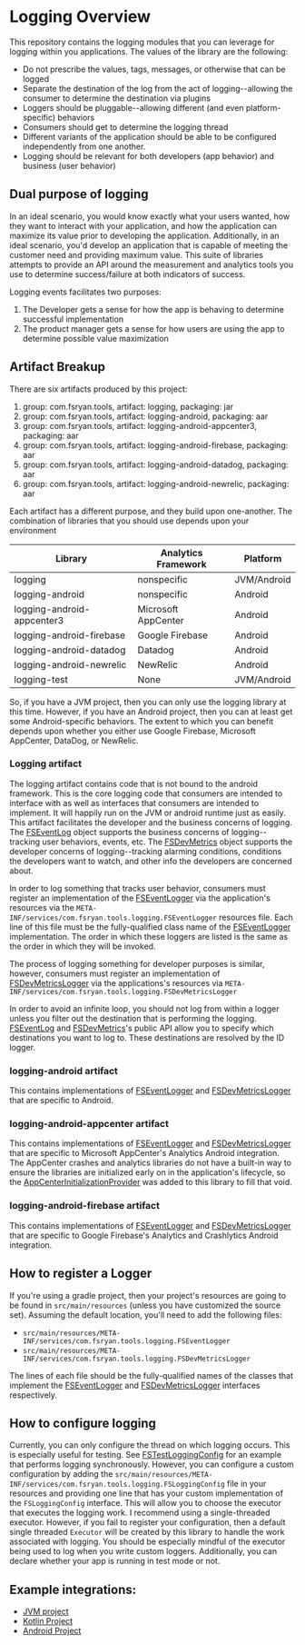 # Logging Overview

This repository contains the logging modules that you can leverage for logging within you applications. The values of the library are the following:
* Do not prescribe the values, tags, messages, or otherwise that can be logged
* Separate the destination of the log from the act of logging--allowing the consumer to determine the destination via plugins
* Loggers should be pluggable--allowing different (and even platform-specific) behaviors
* Consumers should get to determine the logging thread
* Different variants of the application should be able to be configured independently from one another.
* Logging should be relevant for both developers (app behavior) and business (user behavior)

## Dual purpose of logging

In an ideal scenario, you would know exactly what your users wanted, how they want to interact with your application, and how the application can maximize its value prior to developing the application. Additionally, in an ideal scenario, you'd develop an application that is capable of meeting the customer need and providing maximum value. This suite of libraries attempts to provide an API around the measurement and analytics tools you use to determine success/failure at both indicators of success.

Logging events facilitates two purposes:
1. The Developer gets a sense for how the app is behaving to determine successful implementation
2. The product manager gets a sense for how users are using the app to determine possible value maximization

## Artifact Breakup

There are six artifacts produced by this project:
1. group: com.fsryan.tools, artifact: logging, packaging: jar
2. group: com.fsryan.tools, artifact: logging-android, packaging: aar
3. group: com.fsryan.tools, artifact: logging-android-appcenter3, packaging: aar
4. group: com.fsryan.tools, artifact: logging-android-firebase, packaging: aar
5. group: com.fsryan.tools, artifact: logging-android-datadog, packaging: aar
6. group: com.fsryan.tools, artifact: logging-android-newrelic, packaging: aar

Each artifact has a different purpose, and they build upon one-another. The combination of libraries that you should use depends upon your environment

| Library                    | Analytics Framework | Platform    |
| -------------------------- | ------------------- | ----------- |
| logging                    | nonspecific         | JVM/Android |
| logging-android            | nonspecific         | Android     |
| logging-android-appcenter3 | Microsoft AppCenter | Android     |
| logging-android-firebase   | Google Firebase     | Android     |
| logging-android-datadog    | Datadog             | Android     |
| logging-android-newrelic   | NewRelic            | Android     |
| logging-test               | None                | JVM/Android |

So, if you have a JVM project, then you can only use the logging library at this time. However, if you have an Android project, then you can at least get some Android-specific behaviors. The extent to which you can benefit depends upon whether you either use Google Firebase, Microsoft AppCenter, DataDog, or NewRelic.

### Logging artifact

The logging artifact contains code that is not bound to the android framework. This is the core logging code that consumers are intended to interface with as well as interfaces that consumers are intended to implement. It will happily run on the JVM or android runtime just as easily. This artifact facilitates the developer and the business concerns of logging. The [FSEventLog](logging/src/main/java/com/fsryan/tools/logging/FSEventLog.kt) object supports the business concerns of logging--tracking user behaviors, events, etc. The [FSDevMetrics](logging/src/main/java/com/fsryan/tools/logging/FSDevMetrics.kt) object supports the developer concerns of logging--tracking alarming conditions, conditions the developers want to watch, and other info the developers are concerned about.

In order to log something that tracks user behavior, consumers must register an implementation of the [FSEventLogger](logging/src/main/java/com/fsryan/tools/logging/FSLoggers.kt) via the application's resources via the `META-INF/services/com.fsryan.tools.logging.FSEventLogger` resources file. Each line of this file must be the fully-qualified class name of the [FSEventLogger](logging/src/main/java/com/fsryan/tools/logging/FSLoggers.kt) implementation. The order in which these loggers are listed is the same as the order in which they will be invoked.

The process of logging something for developer purposes is similar, however, consumers must register an implementation of [FSDevMetricsLogger](logging/src/main/java/com/fsryan/tools/logging/FSLoggers.kt) via the applications's resources via `META-INF/services/com.fsryan.tools.logging.FSDevMetricsLogger`

In order to avoid an infinite loop, you should not log from within a logger unless you filter out the destination that is performing the logging. [FSEventLog](logging/src/main/java/com/fsryan/tools/logging/FSEventLog.kt) and [FSDevMetrics](logging/src/main/java/com/fsryan/tools/logging/FSDevMetrics.kt)'s public API allow you to specify which destinations you want to log to. These destinations are resolved by the ID logger. 

### logging-android artifact

This contains implementations of [FSEventLogger](logging/src/main/java/com/fsryan/tools/logging/FSLoggers.kt) and [FSDevMetricsLogger](logging/src/main/java/com/fsryan/tools/logging/FSLoggers.kt) that are specific to Android.

### logging-android-appcenter artifact

This contains implementations of [FSEventLogger](logging/src/main/java/com/fsryan/tools/logging/FSLoggers.kt) and [FSDevMetricsLogger](logging/src/main/java/com/fsryan/tools/logging/FSLoggers.kt) that are specific to Microsoft AppCenter's Analytics Android integration. The AppCenter crashes and analytics libraries do not have a built-in way to ensure the libraries are initialized early on in the application's lifecycle, so the [AppCenterInitializationProvider](logging-android-appcenter/src/main/java/com/fsryan/tools/logging/android/AppCenterInitializationProvider.kt) was added to this library to fill that void.

### logging-android-firebase artifact

This contains implementations of [FSEventLogger](logging/src/main/java/com/fsryan/tools/logging/FSLoggers.kt) and [FSDevMetricsLogger](logging/src/main/java/com/fsryan/tools/logging/FSLoggers.kt) that are specific to Google Firebase's Analytics and Crashlytics Android integration.

## How to register a Logger

If you're using a gradle project, then your project's resources are going to be found in `src/main/resources` (unless you have customized the source set). Assuming the default location, you'll need to add the following files: 
* `src/main/resources/META-INF/services/com.fsryan.tools.logging.FSEventLogger`
* `src/main/resources/META-INF/services/com.fsryan.tools.logging.FSDevMetricsLogger`

The lines of each file should be the fully-qualified names of the classes that implement the [FSEventLogger](logging/src/main/java/com/fsryan/tools/logging/FSLoggers.kt) and [FSDevMetricsLogger](logging/src/main/java/com/fsryan/tools/logging/FSLoggers.kt) interfaces respectively.

## How to configure logging

Currently, you can only configure the thread on which logging occurs. This is especially useful for testing. See [FSTestLoggingConfig](logging-test/src/main/java/com/fsryan/tools/logging/test/FSTestLoggingConfig.kt) for an example that performs logging synchronously. However, you can configure a custom configuration by adding the `src/main/resources/META-INF/services/com.fsryan.tools.logging.FSLoggingConfig` file in your resources and providing one line that has your custom implementation of the `FSLoggingConfig` interface. This will allow you to choose the executor that executes the logging work. I recommend using a single-threaded executor. However, if you fail to register your configuration, then a default single threaded `Executor` will be created by this library to handle the work associated with logging. You should be especially mindful of the executor being used to log when you write custom loggers. Additionally, you can declare whether your app is running in test mode or not.

## Example integrations:

- [JVM project](java-testapp)
- [Kotlin Project](kotlin-testapp)
- [Android Project](android-loggingtestapp)
